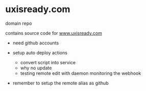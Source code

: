 uxisready.com
=============

domain repo

contains source code for www.uxisready.com

- need github accounts
- setup auto deploy actions
  - convert script into service
  - why no update
  - testing remote edit with daemon monitoring the webhook

- remember to setup the remote alias as github


